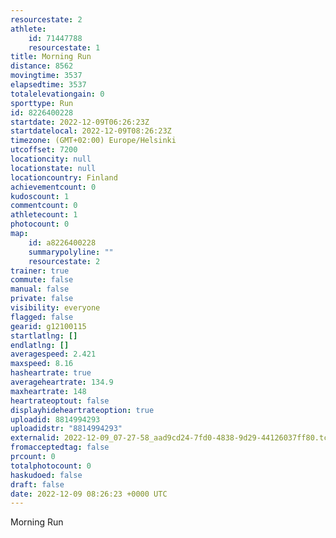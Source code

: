 ```yaml
---
resourcestate: 2
athlete:
    id: 71447788
    resourcestate: 1
title: Morning Run
distance: 8562
movingtime: 3537
elapsedtime: 3537
totalelevationgain: 0
sporttype: Run
id: 8226400228
startdate: 2022-12-09T06:26:23Z
startdatelocal: 2022-12-09T08:26:23Z
timezone: (GMT+02:00) Europe/Helsinki
utcoffset: 7200
locationcity: null
locationstate: null
locationcountry: Finland
achievementcount: 0
kudoscount: 1
commentcount: 0
athletecount: 1
photocount: 0
map:
    id: a8226400228
    summarypolyline: ""
    resourcestate: 2
trainer: true
commute: false
manual: false
private: false
visibility: everyone
flagged: false
gearid: g12100115
startlatlng: []
endlatlng: []
averagespeed: 2.421
maxspeed: 8.16
hasheartrate: true
averageheartrate: 134.9
maxheartrate: 148
heartrateoptout: false
displayhideheartrateoption: true
uploadid: 8814994293
uploadidstr: "8814994293"
externalid: 2022-12-09_07-27-58_aad9cd24-7fd0-4838-9d29-44126037ff80.tcx
fromacceptedtag: false
prcount: 0
totalphotocount: 0
haskudoed: false
draft: false
date: 2022-12-09 08:26:23 +0000 UTC
---
```

Morning Run